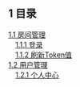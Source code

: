 ## 1 目录
[1.1 房间管理](api/room.html)  
&emsp;[1.1.1 登录](api/authorizations.html#1-登录)  
&emsp;[1.1.2 刷新Token值](api/authorizations.html#2-刷新token值)  
[1.2 用户管理](api/users.html)   
&emsp;[1.2.1 个人中心](api/users.html#1-个人中心)     